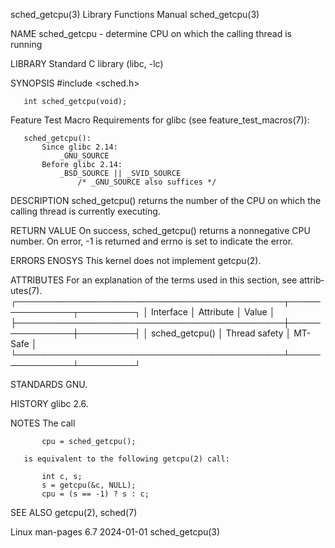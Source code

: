 sched_getcpu(3)            Library Functions Manual            sched_getcpu(3)

NAME
       sched_getcpu - determine CPU on which the calling thread is running

LIBRARY
       Standard C library (libc, -lc)

SYNOPSIS
       #include <sched.h>

       int sched_getcpu(void);

   Feature Test Macro Requirements for glibc (see feature_test_macros(7)):

       sched_getcpu():
           Since glibc 2.14:
               _GNU_SOURCE
           Before glibc 2.14:
               _BSD_SOURCE || _SVID_SOURCE
                   /* _GNU_SOURCE also suffices */

DESCRIPTION
       sched_getcpu()  returns  the  number  of  the  CPU on which the calling
       thread is currently executing.

RETURN VALUE
       On success, sched_getcpu() returns a nonnegative CPU number.  On error,
       -1 is returned and errno is set to indicate the error.

ERRORS
       ENOSYS This kernel does not implement getcpu(2).

ATTRIBUTES
       For an explanation of the terms  used  in  this  section,  see  attrib‐
       utes(7).
       ┌───────────────────────────────────────────┬───────────────┬─────────┐
       │ Interface                                 │ Attribute     │ Value   │
       ├───────────────────────────────────────────┼───────────────┼─────────┤
       │ sched_getcpu()                            │ Thread safety │ MT-Safe │
       └───────────────────────────────────────────┴───────────────┴─────────┘

STANDARDS
       GNU.

HISTORY
       glibc 2.6.

NOTES
       The call

           cpu = sched_getcpu();

       is equivalent to the following getcpu(2) call:

           int c, s;
           s = getcpu(&c, NULL);
           cpu = (s == -1) ? s : c;

SEE ALSO
       getcpu(2), sched(7)

Linux man-pages 6.7               2024-01-01                   sched_getcpu(3)

